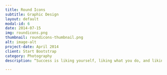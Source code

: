 ```yaml
---
title: Round Icons
subtitle: Graphic Design
layout: default
modal-id: 6
date: 2014-07-15
img: roundicons.png
thumbnail: roundicons-thumbnail.png
alt: image-alt
project-date: April 2014
client: Start Bootstrap
category: Photography 
description: “Success is liking yourself, liking what you do, and liking how you do it.” — Maya Angelou

---
```


